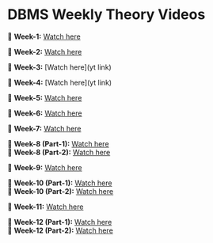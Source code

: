 # DBMS Weekly Theory Videos  

📌 **Week-1:** [Watch here](https://youtu.be/xQfSvRzJOQ4?si=jA6Js2rxHZhyqw9q)  

📌 **Week-2:** [Watch here](https://youtu.be/8gCgg0KrRT8?si=b2269Ij6u42Mwu_S)  

📌 **Week-3:** [Watch here](yt link)  

📌 **Week-4:** [Watch here](yt link)  

📌 **Week-5:** [Watch here](https://youtu.be/MHN7HN8zQ28?si=a5C7YixnIr9V20lX)  

📌 **Week-6:** [Watch here](https://youtu.be/AG8w_J9vaTQ?si=AJ9OBYgwWJ0YByl3)  

📌 **Week-7:** [Watch here](https://www.youtube.com/live/MlUGdjzxCNs)  

📌 **Week-8 (Part-1):** [Watch here](https://youtu.be/XEH0yX-iH3U?si=4OLro6K3rKPL0HZ6)  
📌 **Week-8 (Part-2):** [Watch here](https://youtu.be/-MiPacTEjTE?si=QYr0wHaTgA8M6qyX)  

📌 **Week-9:** [Watch here](https://youtu.be/easRDRwivTY?si=lj-zNgfs0ZLx05JZ)  

📌 **Week-10 (Part-1):** [Watch here](https://youtu.be/H2RFmItDEh0?si=mUYBE8S5sy9QTh-O)  
📌 **Week-10 (Part-2):** [Watch here](https://youtu.be/XhQse4oZP-M?si=8iGSK3SQJ_6-YD-K)  

📌 **Week-11:** [Watch here](https://youtu.be/oU8bDX5E0UQ?si=Y7MQ6uGZpn3AvBO2)  

📌 **Week-12 (Part-1):** [Watch here](https://youtu.be/QHiqNebNP7s?si=4iZZnbEuAebZx1jT)  
📌 **Week-12 (Part-2):** [Watch here](https://youtu.be/Cy9LuqeBE1Y?si=yt3pYDN4-Y_RBigP)  
